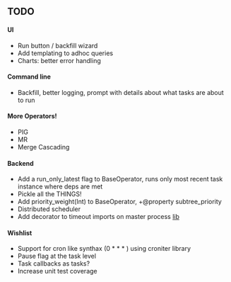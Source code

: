 TODO
-----
#### UI
* Run button / backfill wizard
* Add templating to adhoc queries
* Charts: better error handling

#### Command line
* Backfill, better logging, prompt with details about what tasks are about to run

#### More Operators!
* PIG
* MR
* Merge Cascading

#### Backend
* Add a run_only_latest flag to BaseOperator, runs only most recent task instance where deps are met
* Pickle all the THINGS!
* Add priority_weight(Int) to BaseOperator, +@property subtree_priority
* Distributed scheduler
* Add decorator to timeout imports on master process [lib](https://github.com/pnpnpn/timeout-decorator)

#### Wishlist
* Support for cron like synthax (0 * * * ) using croniter library
* Pause flag at the task level
* Task callbacks as tasks?
* Increase unit test coverage
